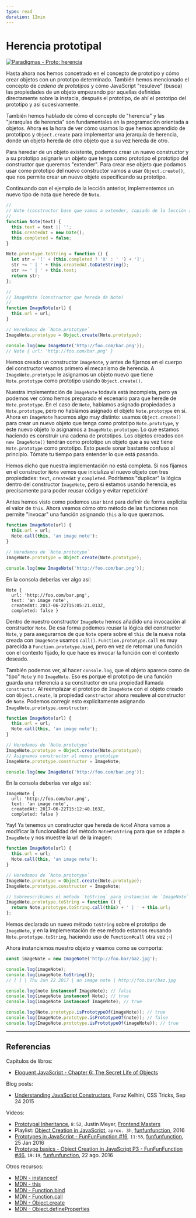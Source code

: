 ```yaml
---
type: read
duration: 12min
---
```


# Herencia prototipal

[![Paradigmas - Proto: herencia](https://embedwistia-a.akamaihd.net/deliveries/14abe4ad4d31440501e622abd03b433d842aed94.jpg?image_play_button_size=2x&amp;image_crop_resized=960x540&amp;image_play_button=1&amp;image_play_button_color=f7b617e0)](https://laboratoria.wistia.com/medias/6p1jbpi4qk?wvideo=6p1jbpi4qk)

Hasta ahora nos hemos concetrado en el concepto de prototipo y cómo crear
objetos con un prototipo determinado. También hemos mencionado el concepto
de _cadena de prototipos_ y cómo JavaScript "resuleve" (busca) las propiedades
de un objeto empezando por aquellas definidas directamente sobre la instacia,
después el prototipo, de ahí el prototipo del prototipo y así sucesivamente.

También hemos hablado de cómo el concepto de "herencia" y las "jerarquías de
herencia" son fundamentales en la programación orientada a objetos. Ahora es la
hora de ver cómo usamos lo que hemos aprendido de prototipos y `Object.create`
para implementar una jerarquía de herencia, donde un objeto hereda de otro
objeto que a su vez hereda de otro.

Para heredar de un objeto existente, podemos crear un nuevo constructor y
a su prototipo asignarle un objeto que tenga como prototipo el prototipo del
constructor que queremos "extender". Para crear ese objeto que podamos usar como
prototipo del nuevo constructor vamos a usar `Object.create()`, que nos permite
crear un nuevo objeto especificando su prototipo.

Continuando con el ejemplo de la lección anterior, implementemos un nuevo tipo
de nota que herede de `Note`.

```js
//
// Note (constructor base que vamos a extender, copiado de la lección anterior)
//
function Note(text) {
  this.text = text || '';
  this.createdAt = new Date();
  this.completed = false;
}

Note.prototype.toString = function () {
  let str = '[' + (this.completed ? 'X' : ' ') + ']';
  str += ' | ' + this.createdAt.toDateString();
  str += ' | ' + this.text;
  return str;
};

//
// ImageNote (constructor que hereda de Note)
//
function ImageNote(url) {
  this.url = url;
}

// Heredamos de `Note.prototype`
ImageNote.prototype = Object.create(Note.prototype);

console.log(new ImageNote('http://foo.com/bar.png'));
// Note { url: 'http://foo.com/bar.png' }
```

Hemos creado un constructor `ImageNote`, y antes de fijarnos en el cuerpo del
constructor veamos primero el mecanismo de herencia. A `ImageNote.prototype` le
asignamos un objeto nuevo que tiene `Note.prototype` como prototipo usando
`Object.create()`.

Nuestra implementación de `ImageNote` todavía está incompleta, pero ya podemos
ver cómo hemos preparado el escenario para que herede de `Note.prototype`. En el
caso de `Note`, habíamos asignado propiedades a `Note.prototype`, pero no
habíamos asignado el objeto `Note.prototype` en sí. Ahora en `ImageNote` hacemos
algo muy distinto: usamos `Object.create()` para crear un nuevo objeto que tenga
como prototipo `Note.prototype`, y éste nuevo objeto lo asignamos a
`ImageNote.prototype`. Lo que estamos haciendo es construir una cadena de
prototipos. Los objetos creados con `new ImageNote()` tendrán como prototipo un
objeto que a su vez tiene `Note.prototype` como prototipo. Esto puede sonar
bastante confuso al principio. Tómate tu tiempo para entender lo que está
pasando.

Hemos dicho que nuestra implementación no está completa. Si nos fijamos en el
constructor `Note` vemos que inicializa el nuevo objeto con tres propiedades:
`text`, `createdAt` y `completed`. Podríamos "duplicar" la lógica dentro del
constructor `ImageNote`, pero si estamos usando herencia, es precisamente para
poder reusar código y evitar repetición!

Antes hemos visto como podemos usar `bind` para definir de forma explícita el
valor de `this`. Ahora veamos cómo otro método de las funciones nos permite
"invocar" una función asignando `this` a lo que queramos.

```js
function ImageNote(url) {
  this.url = url;
  Note.call(this, 'an image note');
}

// Heredamos de `Note.prototype`
ImageNote.prototype = Object.create(Note.prototype);

console.log(new ImageNote('http://foo.com/bar.png'));
```

En la consola deberías ver algo así:

```text
Note {
  url: 'http://foo.com/bar.png',
  text: 'an image note',
  createdAt: 2017-06-22T15:05:21.013Z,
  completed: false }
```

Dentro de nuestro constructor `ImageNote` hemos añadido una invocación al
constructor `Note`. De esa forma podemos reusar la lógica del constructor
`Note`, y para asegurarnos de que `Note` opera sobre el `this` de la nueva nota
creada con `ImageNote` usamos `call()`. `Function.prototype.call` es muy
parecida a `Function.prototype.bind`, pero en vez de retornar una función con
el contexto fijado, lo que hace es invocar la función con el contexto deseado.

También podemos ver, al hacer `console.log`, que el objeto aparece como de
"tipo" `Note` y no `ImageNote`. Eso es porque el prototipo de una función guarda
una referencia a su constructor en una propiedad llamada `constructor`. Al
reemplazar el prototipo de `ImageNote` con el objeto creado con `Object.create`,
la propiedad `constructor` ahora resuleve al constructor de `Note`. Podemos
corregir esto explícitamente asignando `ImageNote.prototype.constructor`:

```js
function ImageNote(url) {
  this.url = url;
  Note.call(this, 'an image note');
}

// Heredamos de `Note.prototype`
ImageNote.prototype = Object.create(Note.prototype);
// Asignamos constructor al nuevo prototipo
ImageNote.prototype.constructor = ImageNote;

console.log(new ImageNote('http://foo.com/bar.png'));
```

En la consola deberías ver algo así:

```text
ImageNote {
  url: 'http://foo.com/bar.png',
  text: 'an image note',
  createdAt: 2017-06-22T15:12:40.163Z,
  completed: false }
```

Yay! Ya tenemos un constructor que hereda de `Note`! Ahora vamos a modificar la
funcionalidad del método `Note#toString` para que se adapte a `ImageNote` y nos
muestre la url de la imagen:

```js
function ImageNote(url) {
  this.url = url;
  Note.call(this, 'an image note');
}

// Heredamos de `Note.prototype`
ImageNote.prototype = Object.create(Note.prototype);
ImageNote.prototype.constructor = ImageNote;

// Sobreescribimos el método `toString` para instancias de `ImageNote`
ImageNote.prototype.toString = function () {
  return Note.prototype.toString.call(this) + ' | ' + this.url;
};
```

Hemos declarado un nuevo método `toString` sobre el prototipo de `ImageNote`, y
en la implementación de ese método estamos reusando `Note.prototype.toString`,
haciendo uso de `Function#call` otra vez ;-)

Ahora instanciemos nuestro objeto y veamos como se comporta:

```js
const imageNote = new ImageNote('http://foo.bar/baz.jpg');

console.log(imageNote);
console.log(imageNote.toString());
// [ ] | Thu Jun 22 2017 | an image note | http://foo.bar/baz.jpg

console.log(note instanceof ImageNote); // false
console.log(imageNote instanceof Note); // true
console.log(imageNote instanceof ImageNote); // true

console.log(Note.prototype.isPrototypeOf(imageNote)); // true
console.log(ImageNote.prototype.isPrototypeOf(note)); // false
console.log(ImageNote.prototype.isPrototypeOf(imageNote)); // true
```

***

## Referencias

Capítulos de libros:

* [Eloquent JavaScript - Chapter 6: The Secret Life of Objects](http://eloquentjavascript.net/06_object.html)

Blog posts:

* [Understanding JavaScript Constructors](https://css-tricks.com/understanding-javascript-constructors/),
  Faraz Kelhini, CSS Tricks, Sep 24 2015

Videos:

* [Prototypal Inheritance](https://frontendmasters.com/courses/javascript-jquery-dom/prototypal-inheritance/),
  `8:52`, Justin Meyer, [Frontend Masters](https://frontendmasters.com/)
* Playlist: [Object Creation in JavaScript](https://www.youtube.com/playlist?list=PL0zVEGEvSaeHBZFy6Q8731rcwk0Gtuxub),
  `aprox. 3h`, [funfunfunction](https://www.youtube.com/channel/UCO1cgjhGzsSYb1rsB4bFe4Q),
  2016
* [Prototypes in JavaScript - FunFunFunction #16](https://www.youtube.com/watch?v=riDVvXZ_Kb4),
  `11:55`, [funfunfunction](https://www.youtube.com/channel/UCO1cgjhGzsSYb1rsB4bFe4Q),
  25 Jan 2016
* [Prototype basics - Object Creation in JavaScript P3 - FunFunFunction #46](https://www.youtube.com/watch?v=YkoelSTUy7A),
  `19:19`, [funfunfunction](https://www.youtube.com/channel/UCO1cgjhGzsSYb1rsB4bFe4Q),
  22 ago. 2016

Otros recursos:

* [MDN - instanceof](https://developer.mozilla.org/en-US/docs/Web/JavaScript/Reference/Operators/instanceof)
* [MDN - this](https://developer.mozilla.org/en-US/docs/Web/JavaScript/Reference/Operators/this)
* [MDN - Function.bind](https://developer.mozilla.org/en-US/docs/Web/JavaScript/Reference/Global_Objects/Function/bind)
* [MDN - Function.call](https://developer.mozilla.org/en-US/docs/Web/JavaScript/Reference/Global_Objects/Function/call)
* [MDN - Object.create](https://developer.mozilla.org/en-US/docs/Web/JavaScript/Reference/Global_Objects/Object/create)
* [MDN - Object.defineProperties](https://developer.mozilla.org/en-US/docs/Web/JavaScript/Reference/Global_Objects/Object/defineProperties)

